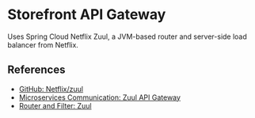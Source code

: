 # Storefront API Gateway

Uses Spring Cloud Netflix Zuul, a JVM-based router and server-side load balancer from Netflix.

## References

- [GitHub: Netflix/zuul](https://github.com/Netflix/zuul)
- [Microservices Communication: Zuul API Gateway](https://dzone.com/articles/microservices-communication-zuul-api-gateway-1)
- [Router and Filter: Zuul](https://cloud.spring.io/spring-cloud-netflix/multi/multi__router_and_filter_zuul.html)